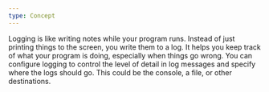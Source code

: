 ```yaml
---
type: Concept
---
```


Logging is like writing notes while your program runs. Instead of just printing things to the screen, you write them to a log. It helps you keep track of what your program is doing, especially when things go wrong. You can configure logging to control the level of detail in log messages and specify where the logs should go. This could be the console, a file, or other destinations.
